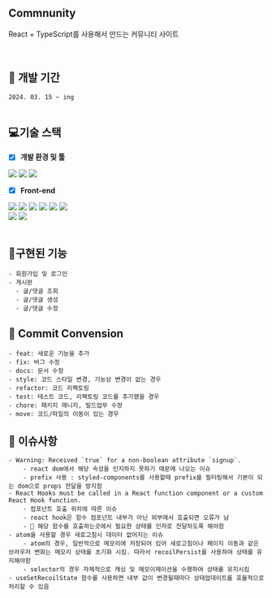 ## Commnunity

React + TypeScript를 사용해서 만드는 커뮤니티 사이트

<br/>

## 📅 개발 기간

`2024. 03. 15 ~ ing` <br/> <br/>

## 💻기술 스택

-   [x] **개발 환경 및 툴**

<img src="https://img.shields.io/badge/Visual Studio Code-007ACC?style=for-the-badge&logo=Visual Studio Code&logoColor=white"/> <img src="https://img.shields.io/badge/github-181717?style=for-the-badge&logo=github&logoColor=white"> <img src="https://img.shields.io/badge/git-F05032?style=for-the-badge&logo=git&logoColor=white">

-   [x] **Front-end**

<img src="https://img.shields.io/badge/React-61DAFB?style=for-the-badge&logo=React&logoColor=white"/> <img src="https://img.shields.io/badge/TypeScript-3178C6?style=for-the-badge&logo=TypeScript&logoColor=white">
<img src="https://img.shields.io/badge/Vite-646CFF?style=for-the-badge&logo=Vite&logoColor=white"> <img src="https://img.shields.io/badge/React Query-FF4154?style=for-the-badge&logo=React Query&logoColor=white"> <img src="https://img.shields.io/badge/Recoil-3578E5?style=for-the-badge&logo=Recoil&logoColor=white"> <img src="https://img.shields.io/badge/styled components-DB7093?style=for-the-badge&logo=styled components&logoColor=white"/> <br/>
<img src="https://img.shields.io/badge/Axios-5A29E4?style=for-the-badge&logo=Axioss&logoColor=white"/> <img src="https://img.shields.io/badge/Storybook-FF4785?style=for-the-badge&logo=Storybook&logoColor=white"><br/> <br/>

## 📌구현된 기능

```
- 회원가입 및 로그인
- 게시판
  - 글/댓글 조회
  - 글/댓글 생성
  - 글/댓글 수정
```

## 📜 Commit Convension

```
- feat: 새로운 기능을 추가
- fix: 버그 수정
- docs: 문서 수정
- style: 코드 스타일 변경, 기능상 변경이 없는 경우
- refactor: 코드 리팩토링
- test: 테스트 코드, 리팩토링 코드를 추가했을 경우
- chore: 패키지 매니지, 빌드업무 수정
- move: 코드/파일의 이동이 있는 경우
```

## 📜 이슈사항

```
- Warning: Received `true` for a non-boolean attribute `signup`.
    - react dom에서 해당 속성을 인지하지 못하기 때문에 나오는 이슈
    - prefix 사용 : styled-components를 사용할때 prefix를 필터링해서 기본이 되는 dom으로 props 전달을 방지함
- React Hooks must be called in a React function component or a custom React Hook function.
    - 컴포넌트 호출 위치에 따른 이슈
    - react hook은 함수 컴포넌트 내부가 아닌 외부에서 호출되면 오류가 남
    - 📌 해당 함수를 호출하는곳에서 필요한 상태를 인자로 전달하도록 해야함
- atom을 사용할 경우 새로고침시 데이터 없어지는 이슈
    - atom의 경우, 일반적으로 메모리에 저장되어 있어 새로고침이나 페이지 이동과 같은 브라우저 변화는 메모리 상태를 초기화 시킴. 따라서 recoilPersist를 사용하여 상태를 유지해야함
    - selector의 경우 자체적으로 캐싱 및 메모이제이션을 수행하여 상태를 유지시킴
- useSetRecoilState 함수를 사용하면 내부 값이 변경될때마다 상태업데이트를 효율적으로 처리할 수 있음
```
